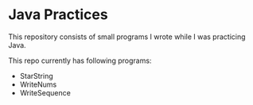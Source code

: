 # Java Practices

This repository consists of small programs I wrote while I was practicing Java.

This repo currently has following programs:

* StarString
* WriteNums
* WriteSequence